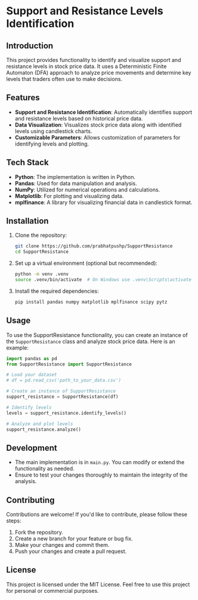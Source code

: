# Support and Resistance Levels Identification

## Introduction
This project provides functionality to identify and visualize support and resistance levels in stock price data. It uses a Deterministic Finite Automaton (DFA) approach to analyze price movements and determine key levels that traders often use to make decisions.

## Features
- **Support and Resistance Identification**: Automatically identifies support and resistance levels based on historical price data.
- **Data Visualization**: Visualizes stock price data along with identified levels using candlestick charts.
- **Customizable Parameters**: Allows customization of parameters for identifying levels and plotting.

## Tech Stack
- **Python**: The implementation is written in Python.
- **Pandas**: Used for data manipulation and analysis.
- **NumPy**: Utilized for numerical operations and calculations.
- **Matplotlib**: For plotting and visualizing data.
- **mplfinance**: A library for visualizing financial data in candlestick format.

## Installation
1. Clone the repository:
   ```bash
   git clone https://github.com/prabhatpushp/SupportResistance
   cd SupportResistance
   ```
2. Set up a virtual environment (optional but recommended):
   ```bash
   python -m venv .venv
   source .venv/bin/activate  # On Windows use .venv\Scripts\activate
   ```
3. Install the required dependencies:
   ```bash
   pip install pandas numpy matplotlib mplfinance scipy pytz
   ```

## Usage
To use the SupportResistance functionality, you can create an instance of the `SupportResistance` class and analyze stock price data. Here is an example:
```python
import pandas as pd
from SupportResistance import SupportResistance

# Load your dataset
# df = pd.read_csv('path_to_your_data.csv')

# Create an instance of SupportResistance
support_resistance = SupportResistance(df)

# Identify levels
levels = support_resistance.identify_levels()

# Analyze and plot levels
support_resistance.analyze()
```

## Development
- The main implementation is in `main.py`. You can modify or extend the functionality as needed.
- Ensure to test your changes thoroughly to maintain the integrity of the analysis.

## Contributing
Contributions are welcome! If you'd like to contribute, please follow these steps:
1. Fork the repository.
2. Create a new branch for your feature or bug fix.
3. Make your changes and commit them.
4. Push your changes and create a pull request.

## License
This project is licensed under the MIT License. Feel free to use this project for personal or commercial purposes. 
